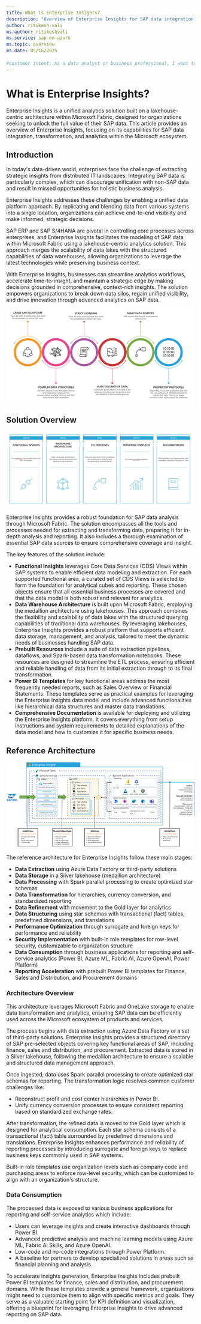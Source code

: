 ```yaml
---
title: What is Enterprise Insights?
description: "Overview of Enterprise Insights for SAP data integration and analytics in Microsoft Fabric."
author: ritikesh-vali
ms.author: ritikeshvali
ms.service: sap-on-azure
ms.topic: overview
ms.date: 05/16/2025

#customer intent: As a data analyst or business professional, I want to understand the capabilities and architecture of Enterprise Insights so that I can leverage SAP data for advanced analytics in Microsoft Fabric.
---
```


# What is Enterprise Insights?

Enterprise Insights is a unified analytics solution built on a lakehouse-centric architecture within Microsoft Fabric, designed for organizations seeking to unlock the full value of their SAP data. This article provides an overview of Enterprise Insights, focusing on its capabilities for SAP data integration, transformation, and analytics within the Microsoft ecosystem.

## Introduction

In today's data-driven world, enterprises face the challenge of extracting strategic insights from distributed IT landscapes. Integrating SAP data is particularly complex, which can discourage unification with non-SAP data and result in missed opportunities for holistic business analysis.

Enterprise Insights addresses these challenges by enabling a unified data platform approach. By replicating and blending data from various systems into a single location, organizations can achieve end-to-end visibility and make informed, strategic decisions. 

SAP ERP and SAP S/4HANA are pivotal in controlling core processes across enterprises, and Enterprise Insights facilitates the modeling of SAP data within Microsoft Fabric using a lakehouse-centric analytics solution. This approach merges the scalability of data lakes with the structured capabilities of data warehouses, allowing organizations to leverage the latest technologies while preserving business context.

With Enterprise Insights, businesses can streamline analytics workflows, accelerate time-to-insight, and maintain a strategic edge by making decisions grounded in comprehensive, context-rich insights. The solution empowers organizations to break down data silos, regain unified visibility, and drive innovation through advanced analytics on SAP data.

![Diagram of Enterprise Insights Introduction](../enterprise-insights/media/enterprise-insights-introduction.png)

## Solution Overview

![Diagram of the solution overview](../enterprise-insights/media/enterprise-insights-solution-overview.png)

Enterprise Insights provides a robust foundation for SAP data analysis through Microsoft Fabric. The solution encompasses all the tools and processes needed for extracting and transforming data, preparing it for in-depth analysis and reporting. It also includes a thorough examination of essential SAP data sources to ensure comprehensive coverage and insight.

The key features of the solution include:

- **Functional Insights** leverages Core Data Services (CDS) Views within SAP systems to enable efficient data modeling and extraction. For each supported functional area, a curated set of CDS Views is selected to form the foundation for analytical cubes and reporting. These chosen objects ensure that all essential business processes are covered and that the data model is both robust and relevant for analytics.
- **Data Warehouse Architecture** is built upon Microsoft Fabric, employing the medallion architecture using lakehouses. This approach combines the flexibility and scalability of data lakes with the structured querying capabilities of traditional data warehouses. By leveraging lakehouses, Enterprise Insights provides a robust platform that supports efficient data storage, management, and analysis, tailored to meet the dynamic needs of businesses handling SAP data.
- **Prebuilt Resources** include a suite of data extraction pipelines, dataflows, and Spark-based data transformation notebooks. These resources are designed to streamline the ETL process, ensuring efficient and reliable handling of data from its initial extraction through to its final transformation.
- **Power BI Templates** for key functional areas address the most frequently needed reports, such as Sales Overview or Financial Statements. These templates serve as practical examples for leveraging the Enterprise Insights data model and include advanced functionalities like hierarchical data structures and master data translations.
- **Comprehensive Documentation** is available for deploying and utilizing the Enterprise Insights platform. It covers everything from setup instructions and system requirements to detailed explanations of the data model and how to customize it for specific business needs.

## Reference Architecture

![Diagram of reference architecture](../enterprise-insights/media/enterprise-insights-reference-architecture.png)

The reference architecture for Enterprise Insights follow these main stages:

- **Data Extraction** using Azure Data Factory or third-party solutions
- **Data Storage** in a Silver lakehouse (medallion architecture)
- **Data Processing** with Spark parallel processing to create optimized star schemas
- **Data Transformation** for hierarchies, currency conversion, and standardized reporting
- **Data Refinement** with movement to the Gold layer for analytics
- **Data Structuring** using star schemas with transactional (fact) tables, predefined dimensions, and translations
- **Performance Optimization** through surrogate and foreign keys for performance and reliability
- **Security Implementation** with built-in role templates for row-level security, customizable to organization structure
- **Data Consumption** through business applications for reporting and self-service analytics (Power BI, Azure ML, Fabric AI, Azure OpenAI, Power Platform)
- **Reporting Acceleration** with prebuilt Power BI templates for Finance, Sales and Distribution, and Procurement domains

### Architecture Overview

This architecture leverages Microsoft Fabric and OneLake storage to enable data transformation and analytics, ensuring SAP data can be efficiently used across the Microsoft ecosystem of products and services.

The process begins with data extraction using Azure Data Factory or a set of third-party solutions. Enterprise Insights provides a structured directory of SAP pre-selected objects covering key functional areas of SAP, including finance, sales and distribution, and procurement. Extracted data is stored in a Silver lakehouse, following the medallion architecture to ensure a scalable and structured data management approach.

Once ingested, data uses Spark parallel processing to create optimized star schemas for reporting. The transformation logic resolves common customer challenges like:
- Reconstruct profit and cost center hierarchies in Power BI.
- Unify currency conversion processes to ensure consistent reporting based on standardized exchange rates.

After transformation, the refined data is moved to the Gold layer which is designed for analytical consumption. Each star schema consists of a transactional (fact) table surrounded by predefined dimensions and translations. Enterprise Insights enhances performance and reliability of reporting processes by introducing surrogate and foreign keys to replace business keys commonly used in SAP systems. 

Built-in role templates use organization levels such as company code and purchasing areas to enforce row-level security, which can be customized to align with an organization's structure.

### Data Consumption

The processed data is exposed to various business applications for reporting and self-service analytics which include:
- Users can leverage insights and create interactive dashboards through Power BI.
- Advanced predictive analysis and machine learning models using Azure ML, Fabric AI Skills, and Azure OpenAI.
- Low-code and no-code integrations through Power Platform.
- A baseline for partners to develop specialized solutions in areas such as financial planning and analysis.

To accelerate insights generation, Enterprise Insights includes prebuilt Power BI templates for finance, sales and distribution, and procurement domains. While these templates provide a general framework, organizations might need to customize them to align with specific metrics and goals. They serve as a valuable starting point for KPI definition and visualization, offering a blueprint for leveraging Enterprise Insights to drive advanced reporting on SAP data.

<!-- this section to be added when the new article is created for this docset
## Related content

- [Enterprise Insights Deployment Guide](deployment-guide.md): Step-by-step setup instructions. -->